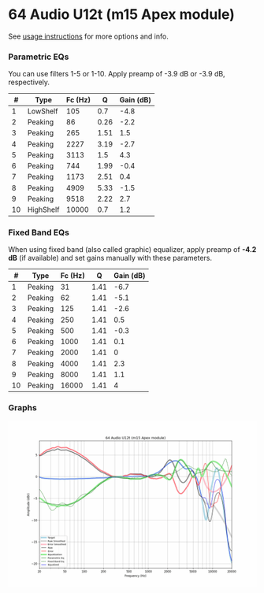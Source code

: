# 64 Audio U12t (m15 Apex module)
See [usage instructions](https://github.com/jaakkopasanen/AutoEq#usage) for more options and info.

### Parametric EQs
You can use filters 1-5 or 1-10. Apply preamp of -3.9 dB or -3.9 dB, respectively.

|   # | Type      |   Fc (Hz) |    Q |   Gain (dB) |
|-----|-----------|-----------|------|-------------|
|   1 | LowShelf  |       105 | 0.7  |        -4.8 |
|   2 | Peaking   |        86 | 0.26 |        -2.2 |
|   3 | Peaking   |       265 | 1.51 |         1.5 |
|   4 | Peaking   |      2227 | 3.19 |        -2.7 |
|   5 | Peaking   |      3113 | 1.5  |         4.3 |
|   6 | Peaking   |       744 | 1.99 |        -0.4 |
|   7 | Peaking   |      1173 | 2.51 |         0.4 |
|   8 | Peaking   |      4909 | 5.33 |        -1.5 |
|   9 | Peaking   |      9518 | 2.22 |         2.7 |
|  10 | HighShelf |     10000 | 0.7  |         1.2 |

### Fixed Band EQs
When using fixed band (also called graphic) equalizer, apply preamp of **-4.2 dB** (if available) and set gains manually with these parameters.

|   # | Type    |   Fc (Hz) |    Q |   Gain (dB) |
|-----|---------|-----------|------|-------------|
|   1 | Peaking |        31 | 1.41 |        -6.7 |
|   2 | Peaking |        62 | 1.41 |        -5.1 |
|   3 | Peaking |       125 | 1.41 |        -2.6 |
|   4 | Peaking |       250 | 1.41 |         0.5 |
|   5 | Peaking |       500 | 1.41 |        -0.3 |
|   6 | Peaking |      1000 | 1.41 |         0.1 |
|   7 | Peaking |      2000 | 1.41 |         0   |
|   8 | Peaking |      4000 | 1.41 |         2.3 |
|   9 | Peaking |      8000 | 1.41 |         1.1 |
|  10 | Peaking |     16000 | 1.41 |         4   |

### Graphs
![](./64%20Audio%20U12t%20(m15%20Apex%20module).png)
